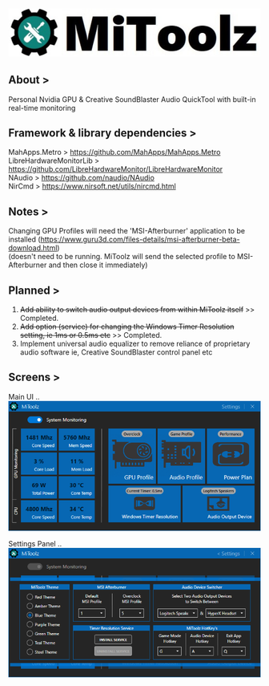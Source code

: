 ## ![](images/MiToolz_ImageBanner.jpg)


## About >
Personal Nvidia GPU &amp; Creative SoundBlaster Audio QuickTool with built-in real-time monitoring


## Framework & library dependencies >
MahApps.Metro > https://github.com/MahApps/MahApps.Metro  
LibreHardwareMonitorLib > https://github.com/LibreHardwareMonitor/LibreHardwareMonitor  
NAudio > https://github.com/naudio/NAudio  
NirCmd > https://www.nirsoft.net/utils/nircmd.html  


## Notes >
 Changing GPU Profiles will need the 'MSI-Afterburner' application to be installed (https://www.guru3d.com/files-details/msi-afterburner-beta-download.html)  
  (doesn't need to be running. MiToolz will send the selected profile to MSI-Afterburner and then close it immediately)


## Planned >
1. ~~Add ability to switch audio output devices from within MiToolz itself~~  >> Completed.  
2. ~~Add option (service) for changing the Windows Timer Resolution setting, ie 1ms or 0.5ms etc~~  >> Completed.  
3. Implement universal audio equalizer to remove reliance of proprietary audio software ie, Creative SoundBlaster control panel etc  


## Screens >

Main UI ..  
![](images/MiToolz_ImageA.png)

Settings Panel ..  
![](images/MiToolz_ImageB.png)
